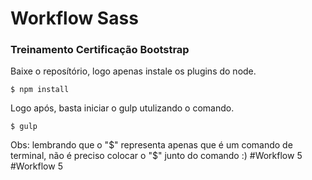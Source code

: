 # Workflow Sass
### Treinamento Certificação Bootstrap

Baixe o reposítório, logo apenas instale os plugins do node.

`$ npm install`

Logo após, basta iniciar o gulp utulizando o comando.

`$ gulp`

Obs: lembrando que o "$" representa apenas que é um comando de terminal, não é preciso colocar o "$" junto do comando :)
#Workflow 5
#Workflow 5

